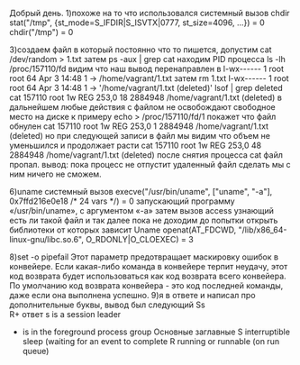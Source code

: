 Добрый день.
1)похоже на то что использовался системный вызов chdir
stat("/tmp", {st_mode=S_IFDIR|S_ISVTX|0777, st_size=4096, ...}) = 0
chdir("/tmp")                           = 0

3)создаем файл в который постоянно что то пишется, допустим cat /dev/random > 1.txt
затем  ps -aux | grep cat находим PID процесса 
ls -lh /proc/157110/fd видим что наш вывод перенаправлен в
l-wx------ 1 root root 64 Apr  3 14:48 1 -> /home/vagrant/1.txt
затем rm 1.txt 
l-wx------ 1 root root 64 Apr  3 14:48 1 -> '/home/vagrant/1.txt (deleted)'
lsof | grep deleted
cat  157110  root  1w REG  253,0  18  2884948 /home/vagrant/1.txt (deleted)
в дальнейшем любые действия с файлом не освобождают свободное место на диске
к примеру echo > /proc/157110/fd/1 покажет что файл обнулен
cat 157110  root  1w  REG 253,0   1  2884948 /home/vagrant/1.txt (deleted)
но при следующей записи в файл мы видим что объем не уменьшился и продолжает расти
cat 157110  root  1w  REG 253,0  48  2884948 /home/vagrant/1.txt (deleted)
после снятия процесса cat файл пропал.
вывод: пока процесс не отпустит удаленный файл сделать мы с ним ничего не сможем.

6)uname 
системный вызов 
execve("/usr/bin/uname", ["uname", "-a"], 0x7ffd216e0e18 /* 24 vars */) = 0
запускающий программу «/usr/bin/uname», с аргументом «-a»
затем вызов access узнающий есть ли такой файл
и так далее пока не доходим до попытки открыть библиотеки от которых зависит Uname
openat(AT_FDCWD, "/lib/x86_64-linux-gnu/libc.so.6", O_RDONLY|O_CLOEXEC) = 3

8)set -o pipefail Этот параметр предотвращает маскировку ошибок в конвейере. 
Если какая-либо команда в конвейере терпит неудачу, этот код возврата будет 
использоваться как код возврата всего конвейера. 
По умолчанию код возврата конвейера - это код последней команды, даже если она выполнена успешно.
9)я в ответе и написал про дополнительные буквы, вывод был следующий
Ss  
R+
ответ
 s    is a session leader
 +    is in the foreground process group
Основные заглавные
 S    interruptible sleep (waiting for an event to complete
 R    running or runnable (on run queue)
